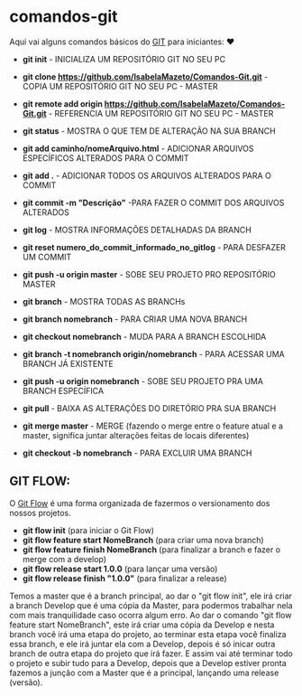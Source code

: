 # comandos-git
Aqui vai alguns comandos básicos do <a href="https://git-scm.com/book/pt-br/v1/Primeiros-passos-No%C3%A7%C3%B5es-B%C3%A1sicas-de-Git" target="_blank">GIT</a> para iniciantes: ❤️

* **git init** - INICIALIZA UM REPOSITÓRIO GIT NO SEU PC

* **git clone https://github.com/IsabelaMazeto/Comandos-Git.git** - COPIA UM REPOSITÓRIO GIT NO SEU PC - MASTER

* **git remote add origin https://github.com/IsabelaMazeto/Comandos-Git.git** - REFERENCIA UM REPOSITÓRIO GIT NO SEU PC - MASTER

* **git status** - MOSTRA O QUE TEM DE ALTERAÇÃO NA SUA BRANCH

* **git add caminho/nomeArquivo.html** - ADICIONAR ARQUIVOS ESPECÍFICOS ALTERADOS PARA O COMMIT

* **git add .** - ADICIONAR TODOS OS ARQUIVOS ALTERADOS PARA O COMMIT

* **git commit -m "Descrição"** -PARA FAZER O COMMIT DOS ARQUIVOS ALTERADOS

* **git log** - MOSTRA INFORMAÇÕES DETALHADAS DA BRANCH

* **git reset numero_do_commit_informado_no_gitlog** - PARA DESFAZER UM COMMIT

* **git push -u origin master** - SOBE SEU PROJETO PRO REPOSITÓRIO MASTER

* **git branch** - MOSTRA TODAS AS BRANCHs

* **git branch nomebranch** - PARA CRIAR UMA NOVA BRANCH

* **git checkout nomebranch** - MUDA PARA A BRANCH ESCOLHIDA

* **git branch -t nomebranch origin/nomebranch** - PARA ACESSAR UMA BRANCH JÁ EXISTENTE

* **git push -u origin nomebranch** - SOBE SEU PROJETO PRA UMA BRANCH ESPECÍFICA

* **git pull** - BAIXA AS ALTERAÇÕES DO DIRETÓRIO PRA SUA BRANCH

* **git merge master** - MERGE (fazendo o merge entre o feature atual e a master, significa juntar alterações feitas de locais diferentes)

* **git checkout -b nomebranch** - PARA EXCLUIR UMA BRANCH

## GIT FLOW:

O <a href="https://medium.com/trainingcenter/utilizando-o-fluxo-git-flow-e63d5e0d5e04" target="_blank">Git Flow</a> é uma forma organizada de fazermos o versionamento dos nossos projetos.

* **git flow init** (para iniciar o Git Flow)
* **git flow feature start NomeBranch** (para criar uma nova branch)
* **git flow feature finish NomeBranch** (para finalizar a branch e fazer o merge com a develop)
* **git flow release start 1.0.0** (para lançar uma versão)
* **git flow release finish "1.0.0"** (para finalizar a release)

Temos a master que é a branch principal, ao dar o "git flow init", ele irá criar a branch Develop que é uma cópia da Master, para podermos trabalhar nela com mais tranquilidade caso ocorra algum erro. Ao dar o comando "git flow feature start NomeBranch", este irá criar uma cópia da Develop e nesta branch você irá uma etapa do projeto, ao terminar esta etapa você finaliza essa branch, e ele irá juntar ela com a Develop, depois é só inicar outra branch de outra etapa do projeto que irá fazer. E assim vai até terminar todo o projeto e subir tudo para a Develop, depois que a Develop estiver pronta fazemos a junção com a Master que é a principal, lançando uma release (versão).
